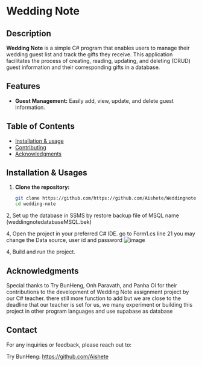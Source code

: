 # Wedding Note

## Description

**Wedding Note** is a simple C# program that enables users to manage their wedding guest list and track the gifts they receive. This application facilitates the process of creating, reading, updating, and deleting (CRUD) guest information and their corresponding gifts in a database.

## Features

- **Guest Management:** Easily add, view, update, and delete guest information.

## Table of Contents

- [Installation & usage](#installation)
- [Contributing](#contributing)
- [Acknowledgments](#acknowledgments)

## Installation & Usages

1. **Clone the repository:**

   ```bash
   git clone https://github.com/https://github.com/Aishete/Weddingnote.git
   cd wedding-note

2, Set up the database in SSMS by restore backup file of MSQL name (weddingnotedatabaseMSQL.bek)

4, Open the project in your preferred C# IDE.
go to Form1.cs line 21 you may change the Data source, user id and password 
![image](https://github.com/Aishete/WeddingNote/assets/87738370/bcbbdac0-a734-4644-888a-3a2ecc1ae0e9)

4, Build and run the project.

## Acknowledgments
Special thanks to Try BunHeng, Onh Paravath, and Panha Ol for their contributions to the development of Wedding Note assignment project by our C# teacher. there still more function to add but we are close to the deadline that our teacher is set for us, we many experiment or building this project in other program languages and use supabase as database

## Contact
For any inquiries or feedback, please reach out to:

Try BunHeng: https://github.com/Aishete





